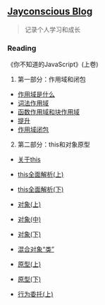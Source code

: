 ## <a href="https://jayconscious.github.io/blog/" target="_blank">Jayconscious Blog</a>
> 记录个人学习和成长

### Reading
《你不知道的JavaScript》(上卷)
  1.  第一部分：作用域和闭包
  - [作用域是什么](https://jayconscious.github.io/blog/book/dontknowjs/scope&closure/scope.html)
  - [词法作用域](https://jayconscious.github.io/blog/book/dontknowjs/scope&closure/lexingscope.html)
  - [函数作用域和块作用域](https://jayconscious.github.io/blog/book/dontknowjs/scope&closure/fnblockscope.html)
  - [提升](https://jayconscious.github.io/blog/book/dontknowjs/scope&closure/hoisting.html)
  - [作用域闭包](https://jayconscious.github.io/blog/book/dontknowjs/scope&closure/scopeclosure.html)
  
  2.  第二部分：this和对象原型
  - [关于this](https://jayconscious.github.io/blog/book/dontknowjs/this&objectproto/aboutthis.html)
  - [this全面解析(上)](https://jayconscious.github.io/blog/book/dontknowjs/this&objectproto/analysisthis1.html)
  - [this全面解析(下)](https://jayconscious.github.io/blog/book/dontknowjs/this&objectproto/analysisthis2.html)
  - [对象(上)](https://jayconscious.github.io/blog/book/dontknowjs/this&objectproto/object1.html)
  - [对象(中)](https://jayconscious.github.io/blog/book/dontknowjs/this&objectproto/object2.html)
  - [对象(下)](https://jayconscious.github.io/blog/book/dontknowjs/this&objectproto/object3.html)

  - [混合对象“类”](https://jayconscious.github.io/blog/book/dontknowjs/sthis&objectproto/mixedobjects.html)
  - [原型(上)](https://jayconscious.github.io/blog/book/dontknowjs/sthis&objectproto/prototype1.html)
  - [原型(下)](https://jayconscious.github.io/blog/book/dontknowjs/sthis&objectproto/prototype2.html)

  - [行为委托(上)](https://jayconscious.github.io/blog/book/dontknowjs/sthis&objectproto/actiontrust1.html)




